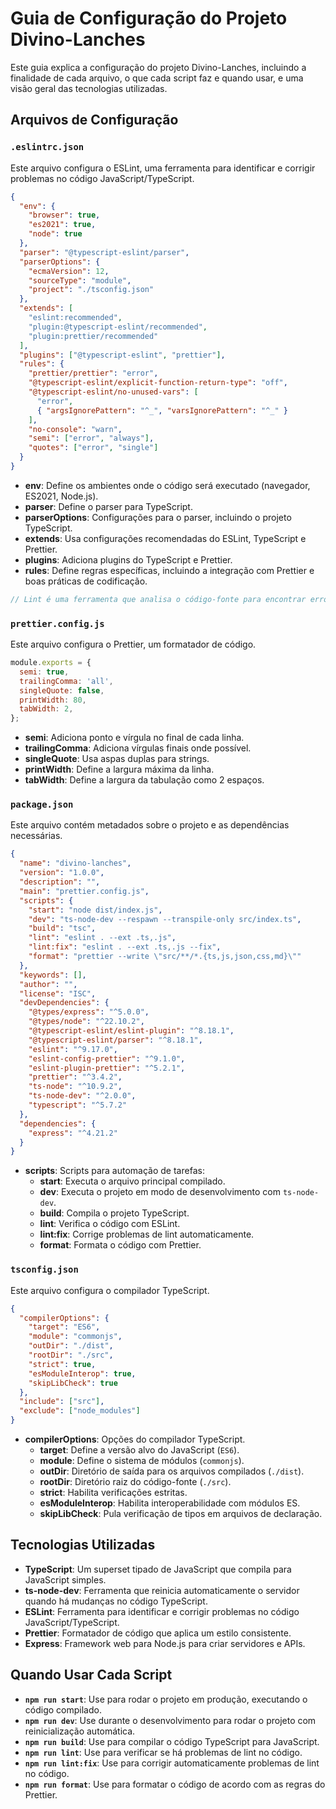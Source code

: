 # Guia de Configuração do Projeto Divino-Lanches

Este guia explica a configuração do projeto Divino-Lanches, incluindo a finalidade de cada arquivo, o que cada script faz e quando usar, e uma visão geral das tecnologias utilizadas.

## Arquivos de Configuração

### `.eslintrc.json`

Este arquivo configura o ESLint, uma ferramenta para identificar e corrigir problemas no código JavaScript/TypeScript.

```json
{
  "env": {
    "browser": true,
    "es2021": true,
    "node": true
  },
  "parser": "@typescript-eslint/parser",
  "parserOptions": {
    "ecmaVersion": 12,
    "sourceType": "module",
    "project": "./tsconfig.json"
  },
  "extends": [
    "eslint:recommended",
    "plugin:@typescript-eslint/recommended",
    "plugin:prettier/recommended"
  ],
  "plugins": ["@typescript-eslint", "prettier"],
  "rules": {
    "prettier/prettier": "error",
    "@typescript-eslint/explicit-function-return-type": "off",
    "@typescript-eslint/no-unused-vars": [
      "error",
      { "argsIgnorePattern": "^_", "varsIgnorePattern": "^_" }
    ],
    "no-console": "warn",
    "semi": ["error", "always"],
    "quotes": ["error", "single"]
  }
}
```

- **env**: Define os ambientes onde o código será executado (navegador, ES2021, Node.js).
- **parser**: Define o parser para TypeScript.
- **parserOptions**: Configurações para o parser, incluindo o projeto TypeScript.
- **extends**: Usa configurações recomendadas do ESLint, TypeScript e Prettier.
- **plugins**: Adiciona plugins do TypeScript e Prettier.
- **rules**: Define regras específicas, incluindo a integração com Prettier e boas práticas de codificação.

```javascript
// Lint é uma ferramenta que analisa o código-fonte para encontrar erros, padrões problemáticos, bugs, e inconsistências estilísticas. O objetivo principal do lint é ajudar os desenvolvedores a manterem um código mais limpo, consistente e livre de erros, melhorando assim a qualidade geral do software.
```

### `prettier.config.js`

Este arquivo configura o Prettier, um formatador de código.

```javascript
module.exports = {
  semi: true,
  trailingComma: 'all',
  singleQuote: false,
  printWidth: 80,
  tabWidth: 2,
};
```

- **semi**: Adiciona ponto e vírgula no final de cada linha.
- **trailingComma**: Adiciona vírgulas finais onde possível.
- **singleQuote**: Usa aspas duplas para strings.
- **printWidth**: Define a largura máxima da linha.
- **tabWidth**: Define a largura da tabulação como 2 espaços.

### `package.json`

Este arquivo contém metadados sobre o projeto e as dependências necessárias.

```json
{
  "name": "divino-lanches",
  "version": "1.0.0",
  "description": "",
  "main": "prettier.config.js",
  "scripts": {
    "start": "node dist/index.js",
    "dev": "ts-node-dev --respawn --transpile-only src/index.ts",
    "build": "tsc",
    "lint": "eslint . --ext .ts,.js",
    "lint:fix": "eslint . --ext .ts,.js --fix",
    "format": "prettier --write \"src/**/*.{ts,js,json,css,md}\""
  },
  "keywords": [],
  "author": "",
  "license": "ISC",
  "devDependencies": {
    "@types/express": "^5.0.0",
    "@types/node": "^22.10.2",
    "@typescript-eslint/eslint-plugin": "^8.18.1",
    "@typescript-eslint/parser": "^8.18.1",
    "eslint": "^9.17.0",
    "eslint-config-prettier": "^9.1.0",
    "eslint-plugin-prettier": "^5.2.1",
    "prettier": "^3.4.2",
    "ts-node": "^10.9.2",
    "ts-node-dev": "^2.0.0",
    "typescript": "^5.7.2"
  },
  "dependencies": {
    "express": "^4.21.2"
  }
}
```

- **scripts**: Scripts para automação de tarefas:
  - **start**: Executa o arquivo principal compilado.
  - **dev**: Executa o projeto em modo de desenvolvimento com `ts-node-dev`.
  - **build**: Compila o projeto TypeScript.
  - **lint**: Verifica o código com ESLint.
  - **lint:fix**: Corrige problemas de lint automaticamente.
  - **format**: Formata o código com Prettier.

### `tsconfig.json`

Este arquivo configura o compilador TypeScript.

```json
{
  "compilerOptions": {
    "target": "ES6",
    "module": "commonjs",
    "outDir": "./dist",
    "rootDir": "./src",
    "strict": true,
    "esModuleInterop": true,
    "skipLibCheck": true
  },
  "include": ["src"],
  "exclude": ["node_modules"]
}
```

- **compilerOptions**: Opções do compilador TypeScript.
  - **target**: Define a versão alvo do JavaScript (`ES6`).
  - **module**: Define o sistema de módulos (`commonjs`).
  - **outDir**: Diretório de saída para os arquivos compilados (`./dist`).
  - **rootDir**: Diretório raiz do código-fonte (`./src`).
  - **strict**: Habilita verificações estritas.
  - **esModuleInterop**: Habilita interoperabilidade com módulos ES.
  - **skipLibCheck**: Pula verificação de tipos em arquivos de declaração.

## Tecnologias Utilizadas

- **TypeScript**: Um superset tipado de JavaScript que compila para JavaScript simples.
- **ts-node-dev**: Ferramenta que reinicia automaticamente o servidor quando há mudanças no código TypeScript.
- **ESLint**: Ferramenta para identificar e corrigir problemas no código JavaScript/TypeScript.
- **Prettier**: Formatador de código que aplica um estilo consistente.
- **Express**: Framework web para Node.js para criar servidores e APIs.

## Quando Usar Cada Script

- **`npm run start`**: Use para rodar o projeto em produção, executando o código compilado.
- **`npm run dev`**: Use durante o desenvolvimento para rodar o projeto com reinicialização automática.
- **`npm run build`**: Use para compilar o código TypeScript para JavaScript.
- **`npm run lint`**: Use para verificar se há problemas de lint no código.
- **`npm run lint:fix`**: Use para corrigir automaticamente problemas de lint no código.
- **`npm run format`**: Use para formatar o código de acordo com as regras do Prettier.
